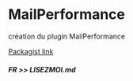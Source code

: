 # MailPerformance
création du plugin MailPerformance

[Packagist link](https://packagist.org/packages/tym17/mail-performance)

##### FR >> LISEZMOI.md
